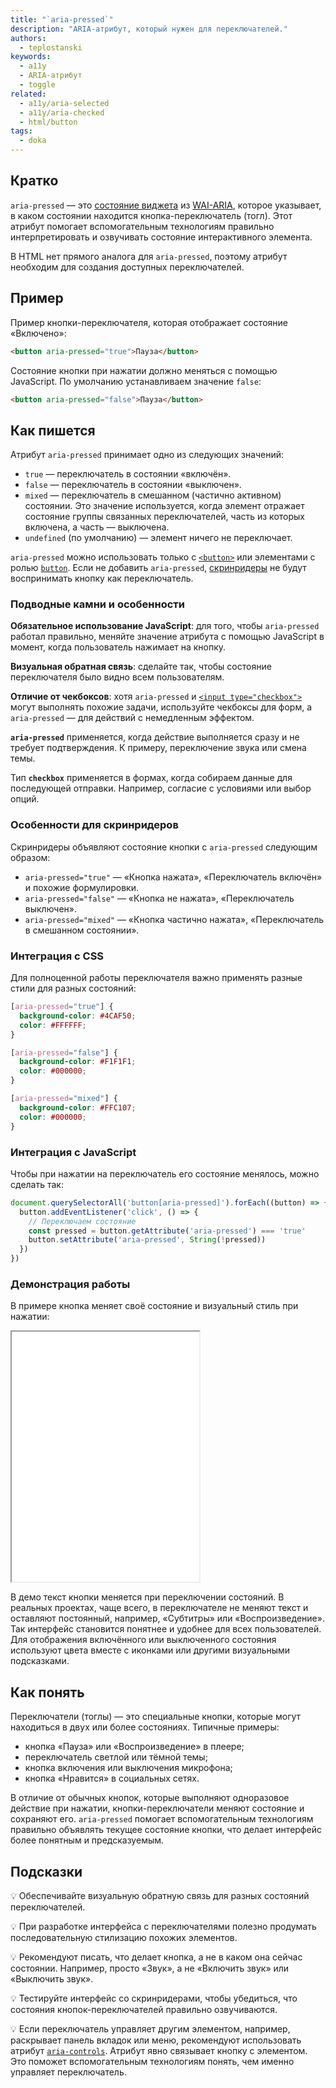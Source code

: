 ```yaml
---
title: "`aria-pressed`"
description: "ARIA-атрибут, который нужен для переключателей."
authors:
  - teplostanski
keywords:
  - a11y
  - ARIA-атрибут
  - toggle
related:
  - a11y/aria-selected
  - a11y/aria-checked
  - html/button
tags:
  - doka
---
```


## Кратко

`aria-pressed` — это [состояние виджета](/a11y/aria-attrs/#atributy-vidzhetov) из [WAI-ARIA](/a11y/aria-intro/#specifikaciya), которое указывает, в каком состоянии находится кнопка-переключатель (тогл). Этот атрибут помогает вспомогательным технологиям правильно интерпретировать и озвучивать состояние интерактивного элемента.

В HTML нет прямого аналога для `aria-pressed`, поэтому атрибут необходим для создания доступных переключателей.

## Пример

Пример кнопки-переключателя, которая отображает состояние «Включено»:

```html
<button aria-pressed="true">Пауза</button>
```

Состояние кнопки при нажатии должно меняться с помощью JavaScript. По умолчанию устанавливаем значение `false`:

```html
<button aria-pressed="false">Пауза</button>
```

## Как пишется

Атрибут `aria-pressed` принимает одно из следующих значений:

- `true` — переключатель в состоянии «включён».
- `false` — переключатель в состоянии «выключен».
- `mixed` — переключатель в смешанном (частично активном) состоянии. Это значение используется, когда элемент отражает состояние группы связанных переключателей, часть из которых включена, а часть — выключена.
- `undefined` (по умолчанию) — элемент ничего не переключает.

`aria-pressed` можно использовать только с [`<button>`](/html/button/) или элементами с ролью [`button`](/a11y/role-button/). Если не добавить `aria-pressed`, [скринридеры](/a11y/screenreaders/) не будут воспринимать кнопку как переключатель.

### Подводные камни и особенности

**Обязательное использование JavaScript**: для того, чтобы `aria-pressed` работал правильно, меняйте значение атрибута с помощью JavaScript в момент, когда пользователь нажимает на кнопку.

**Визуальная обратная связь**: сделайте так, чтобы состояние переключателя было видно всем пользователям.

**Отличие от чекбоксов**: хотя `aria-pressed` и [`<input type="checkbox">`](/html/input/) могут выполнять похожие задачи, используйте чекбоксы для форм, а `aria-pressed` — для действий с немедленным эффектом.

**`aria-pressed`** применяется, когда действие выполняется сразу и не требует подтверждения. К примеру, переключение звука или смена темы.

Тип **`checkbox`** применяется в формах, когда собираем данные для последующей отправки. Например, согласие с условиями или выбор опций.

### Особенности для скринридеров

Скринридеры объявляют состояние кнопки с `aria-pressed` следующим образом:

- `aria-pressed="true"` — «Кнопка нажата», «Переключатель включён» и похожие формулировки.
- `aria-pressed="false"` — «Кнопка не нажата», «Переключатель выключен».
- `aria-pressed="mixed"` — «Кнопка частично нажата», «Переключатель в смешанном состоянии».

### Интеграция с CSS

Для полноценной работы переключателя важно применять разные стили для разных состояний:

```css
[aria-pressed="true"] {
  background-color: #4CAF50;
  color: #FFFFFF;
}

[aria-pressed="false"] {
  background-color: #F1F1F1;
  color: #000000;
}

[aria-pressed="mixed"] {
  background-color: #FFC107;
  color: #000000;
}
```

### Интеграция с JavaScript

Чтобы при нажатии на переключатель его состояние менялось, можно сделать так:

```javascript
document.querySelectorAll('button[aria-pressed]').forEach((button) => {
  button.addEventListener('click', () => {
    // Переключаем состояние
    const pressed = button.getAttribute('aria-pressed') === 'true'
    button.setAttribute('aria-pressed', String(!pressed))
  })
})
```

### Демонстрация работы

В примере кнопка меняет своё состояние и визуальный стиль при нажатии:

<iframe title="Пример с кнопкой-переключателем" src="demos/" height="400"></iframe>

В демо текст кнопки меняется при переключении состояний. В реальных проектах, чаще всего, в переключателе не меняют текст и оставляют постоянный, например, «Субтитры» или «Воспроизведение». Так интерфейс становится понятнее и удобнее для всех пользователей. Для отображения включённого или выключенного состояния используют цвета вместе с иконками или другими визуальными подсказками.

## Как понять

Переключатели (тоглы) — это специальные кнопки, которые могут находиться в двух или более состояниях. Типичные примеры:

- кнопка «Пауза» или «Воспроизведение» в плеере;
- переключатель светлой или тёмной темы;
- кнопка включения или выключения микрофона;
- кнопка «Нравится» в социальных сетях.

В отличие от обычных кнопок, которые выполняют одноразовое действие при нажатии, кнопки-переключатели меняют состояние и сохраняют его. `aria-pressed` помогает вспомогательным технологиям правильно объявлять текущее состояние кнопки, что делает интерфейс более понятным и предсказуемым.

## Подсказки

💡 Обеспечивайте визуальную обратную связь для разных состояний переключателей.

💡 При разработке интерфейса с переключателями полезно продумать последовательную стилизацию похожих элементов.

💡 Рекомендуют писать, что делает кнопка, а не в каком она сейчас состоянии. Например, просто «Звук», а не «Включить звук» или «Выключить звук».

💡 Тестируйте интерфейс со скринридерами, чтобы убедиться, что состояния кнопок-переключателей правильно озвучиваются.

💡 Если переключатель управляет другим элементом, например, раскрывает панель вкладок или меню, рекомендуют использовать атрибут [`aria-controls`](/a11y/aria-controls/). Атрибут явно связывает кнопку с элементом. Это поможет вспомогательным технологиям понять, чем именно управляет переключатель.
